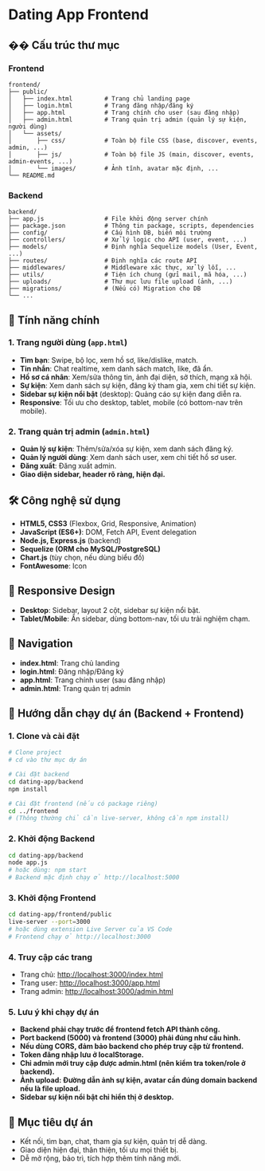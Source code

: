 # Dating App Frontend

## �� Cấu trúc thư mục

### Frontend
```
frontend/
├── public/
│   ├── index.html         # Trang chủ landing page
│   ├── login.html         # Trang đăng nhập/đăng ký
│   ├── app.html           # Trang chính cho user (sau đăng nhập)
│   ├── admin.html         # Trang quản trị admin (quản lý sự kiện, người dùng)
│   └── assets/
│       ├── css/           # Toàn bộ file CSS (base, discover, events, admin, ...)
│       ├── js/            # Toàn bộ file JS (main, discover, events, admin-events, ...)
│       └── images/        # Ảnh tĩnh, avatar mặc định, ...
└── README.md
```

### Backend
```
backend/
├── app.js                 # File khởi động server chính
├── package.json           # Thông tin package, scripts, dependencies
├── config/                # Cấu hình DB, biến môi trường
├── controllers/           # Xử lý logic cho API (user, event, ...)
├── models/                # Định nghĩa Sequelize models (User, Event, ...)
├── routes/                # Định nghĩa các route API
├── middlewares/           # Middleware xác thực, xử lý lỗi, ...
├── utils/                 # Tiện ích chung (gửi mail, mã hóa, ...)
├── uploads/               # Thư mục lưu file upload (ảnh, ...)
├── migrations/            # (Nếu có) Migration cho DB
└── ...
```

## 🚀 Tính năng chính

### 1. Trang người dùng (`app.html`)
- **Tìm bạn**: Swipe, bộ lọc, xem hồ sơ, like/dislike, match.
- **Tin nhắn**: Chat realtime, xem danh sách match, like, đã ẩn.
- **Hồ sơ cá nhân**: Xem/sửa thông tin, ảnh đại diện, sở thích, mạng xã hội.
- **Sự kiện**: Xem danh sách sự kiện, đăng ký tham gia, xem chi tiết sự kiện.
- **Sidebar sự kiện nổi bật** (desktop): Quảng cáo sự kiện đang diễn ra.
- **Responsive**: Tối ưu cho desktop, tablet, mobile (có bottom-nav trên mobile).

### 2. Trang quản trị admin (`admin.html`)
- **Quản lý sự kiện**: Thêm/sửa/xóa sự kiện, xem danh sách đăng ký.
- **Quản lý người dùng**: Xem danh sách user, xem chi tiết hồ sơ user.
- **Đăng xuất**: Đăng xuất admin.
- **Giao diện sidebar, header rõ ràng, hiện đại.**

## 🛠️ Công nghệ sử dụng
- **HTML5, CSS3** (Flexbox, Grid, Responsive, Animation)
- **JavaScript (ES6+)**: DOM, Fetch API, Event delegation
- **Node.js, Express.js** (backend)
- **Sequelize (ORM cho MySQL/PostgreSQL)**
- **Chart.js** (tùy chọn, nếu dùng biểu đồ)
- **FontAwesome**: Icon

## 📱 Responsive Design
- **Desktop**: Sidebar, layout 2 cột, sidebar sự kiện nổi bật.
- **Tablet/Mobile**: Ẩn sidebar, dùng bottom-nav, tối ưu trải nghiệm chạm.

## 🔗 Navigation
- **index.html**: Trang chủ landing
- **login.html**: Đăng nhập/Đăng ký
- **app.html**: Trang chính user (sau đăng nhập)
- **admin.html**: Trang quản trị admin

## 🚀 Hướng dẫn chạy dự án (Backend + Frontend)

### 1. **Clone và cài đặt**
```bash
# Clone project
# cd vào thư mục dự án

# Cài đặt backend
cd dating-app/backend
npm install

# Cài đặt frontend (nếu có package riêng)
cd ../frontend
# (Thông thường chỉ cần live-server, không cần npm install)
```

### 2. **Khởi động Backend**
```bash
cd dating-app/backend
node app.js
# hoặc dùng: npm start
# Backend mặc định chạy ở http://localhost:5000
```

### 3. **Khởi động Frontend**
```bash
cd dating-app/frontend/public
live-server --port=3000
# hoặc dùng extension Live Server của VS Code
# Frontend chạy ở http://localhost:3000
```

### 4. **Truy cập các trang**
- Trang chủ: [http://localhost:3000/index.html](http://localhost:3000/index.html)
- Trang user: [http://localhost:3000/app.html](http://localhost:3000/app.html)
- Trang admin: [http://localhost:3000/admin.html](http://localhost:3000/admin.html)

### 5. **Lưu ý khi chạy dự án**
- **Backend phải chạy trước để frontend fetch API thành công.**
- **Port backend (5000) và frontend (3000) phải đúng như cấu hình.**
- **Nếu dùng CORS, đảm bảo backend cho phép truy cập từ frontend.**
- **Token đăng nhập lưu ở localStorage.**
- **Chỉ admin mới truy cập được admin.html (nên kiểm tra token/role ở backend).**
- **Ảnh upload: Đường dẫn ảnh sự kiện, avatar cần đúng domain backend nếu là file upload.**
- **Sidebar sự kiện nổi bật chỉ hiển thị ở desktop.**

## 🎯 Mục tiêu dự án
- Kết nối, tìm bạn, chat, tham gia sự kiện, quản trị dễ dàng.
- Giao diện hiện đại, thân thiện, tối ưu mọi thiết bị.
- Dễ mở rộng, bảo trì, tích hợp thêm tính năng mới. 
